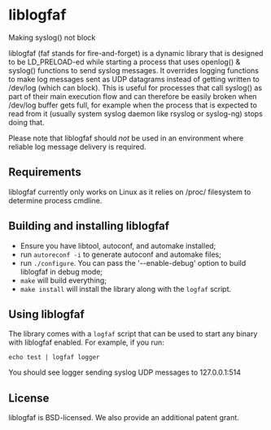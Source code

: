 # liblogfaf
Making syslog() not block

liblogfaf (faf stands for fire-and-forget) is a dynamic library that is
designed to be LD_PRELOAD-ed while starting a process that uses openlog() &
syslog() functions to send syslog messages. It overrides logging functions to
make log messages sent as UDP datagrams instead of getting written to /dev/log
(which can block). This is useful for processes that call syslog() as part of
their main execution flow and can therefore be easily broken when /dev/log
buffer gets full, for example when the process that is expected to read from it
(usually system syslog daemon like rsyslog or syslog-ng) stops doing that.

Please note that liblogfaf should *not* be used in an environment where
reliable log message delivery is required.

## Requirements
liblogfaf currently only works on Linux as it relies on /proc/ filesystem to
determine process cmdline.

## Building and installing liblogfaf
* Ensure you have libtool, autoconf, and automake installed;
* run `autoreconf -i` to generate autoconf and automake files;
* run `./configure`. You can pass the '--enable-debug' option to build
  liblogfaf in debug mode;
* `make` will build everything;
* `make install` will install the library along with the `logfaf` script.

## Using liblogfaf
The library comes with a `logfaf` script that can be used to start any binary
with liblogfaf enabled. For example, if you run:

    echo test | logfaf logger

You should see logger sending syslog UDP messages to 127.0.0.1:514

## License
liblogfaf is BSD-licensed. We also provide an additional patent grant.
